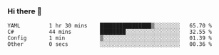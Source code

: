 ### Hi there 👋

<!--START_SECTION:waka-->

```text
YAML         1 hr 30 mins    ████████████████▒░░░░░░░░   65.70 %
C#           44 mins         ████████░░░░░░░░░░░░░░░░░   32.55 %
Config       1 min           ▒░░░░░░░░░░░░░░░░░░░░░░░░   01.39 %
Other        0 secs          ░░░░░░░░░░░░░░░░░░░░░░░░░   00.36 %
```

<!--END_SECTION:waka-->

<!--
**Jonas-VanHaeken/Jonas-VanHaeken** is a ✨ _special_ ✨ repository because its `README.md` (this file) appears on your GitHub profile.

Here are some ideas to get you started:

- 🔭 I’m currently working on ...
- 🌱 I’m currently learning ...
- 👯 I’m looking to collaborate on ...
- 🤔 I’m looking for help with ...
- 💬 Ask me about ...
- 📫 How to reach me: ...
- 😄 Pronouns: ...
- ⚡ Fun fact: ...
-->

